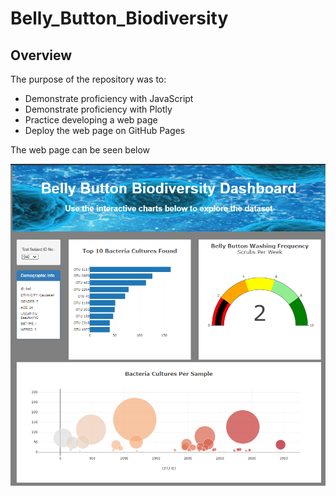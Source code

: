 
# Belly_Button_Biodiversity

## Overview
The purpose of the repository was to:
- Demonstrate proficiency with JavaScript
- Demonstrate proficiency with Plotly
- Practice developing a web page
- Deploy the web page on GitHub Pages

The web page can be seen below

![Belly Button BioDiversity](/Belly_Button_Biodiversity.png)
